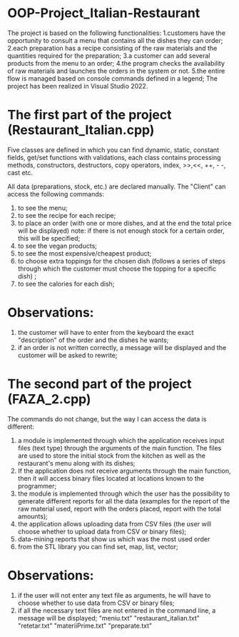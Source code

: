 # OOP-Project_Italian-Restaurant

The project is based on the following functionalities:
1.customers have the opportunity to consult a menu that contains all the dishes they can order;
2.each preparation has a recipe consisting of the raw materials and the quantities required for the preparation;
3.a customer can add several products from the menu to an order;
4.the program checks the availability of raw materials and launches the orders in the system or not. 
5.the entire flow is managed based on console commands defined in a legend;
The project has been realized in Visual Studio 2022.

# The first part of the project (Restaurant_Italian.cpp)

Five classes are defined in which you can find dynamic, static, constant fields, get/set functions with validations, each class contains processing methods, constructors, destructors, copy operators, index, >>,<<, ++, - -, cast etc.

All data (preparations, stock, etc.) are declared manually. The "Client" can access the following commands:
1. to see the menu;
2. to see the recipe for each recipe;
3. to place an order (with one or more dishes, and at the end the total price will be displayed)
note: if there is not enough stock for a certain order, this will be specified;
4. to see the vegan products;
5. to see the most expensive/cheapest product;
6. to choose extra toppings for the chosen dish (follows a series of steps through which the customer must choose the topping for a specific dish) ;
7. to see the calories for each dish;

# Observations:
1. the customer will have to enter from the keyboard the exact "description" of the order and the dishes he wants;
2. if an order is not written correctly, a message will be displayed and the customer will be asked to rewrite;

# The second part of the project (FAZA_2.cpp)

The commands do not change, but the way I can access the data is different:
1. a module is implemented through which the application receives input files (text type) through the arguments of the main function. The files are used to store the initial stock from the kitchen as well as the restaurant's menu along with its dishes;
2. If the application does not receive arguments through the main function, then it will access binary files located at locations known to the programmer;
3. the module is implemented through which the user has the possibility to generate different reports for all the data (examples for the report of the raw material used, report with the orders placed, report with the total amounts);
4. the application allows uploading data from CSV files (the user will choose whether to upload data from CSV or binary files);
5. data-mining reports that show us which was the most used order
6. from the STL library you can find set, map, list, vector;

# Observations:
1. if the user will not enter any text file as arguments, he will have to choose whether to use data from CSV or binary files;
2. if all the necessary text files are not entered in the command line, a message will be displayed;
"meniu.txt" "restaurant_italian.txt" "retetar.txt" "materiiPrime.txt" "preparate.txt"
